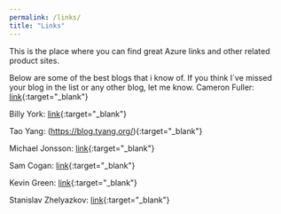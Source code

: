 ```yaml
---
permalink: /links/
title: "Links"
---
```


This is the place where you can find great Azure links and other related product sites.

Below are some of the best blogs that i know of. If you think I´ve missed your blog in the list or any other blog, let me know.
Cameron Fuller: [link](https://www.catapultsystems.com/author/cfuller/){:target="_blank"}

Billy York: [link](https://www.cloudsma.com/){:target="_blank"}

Tao Yang: (https://blog.tyang.org/){:target="_blank"}

Michael Jonsson: [link](https://azurefabric.com/){:target="_blank"}

Sam Cogan: [link](https://samcogan.com/){:target="_blank"}

Kevin Green: [link](https://kevingreeneitblog.blogspot.com/){:target="_blank"}

Stanislav Zhelyazkov: [link](https://cloudadministrator.net/){:target="_blank"}
